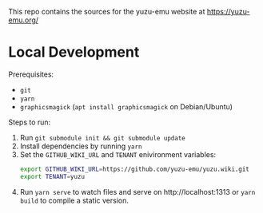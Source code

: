 This repo contains the sources for the yuzu-emu website at https://yuzu-emu.org/

# Local Development

Prerequisites:

* `git`
* `yarn`
* `graphicsmagick` (`apt install graphicsmagick` on Debian/Ubuntu)

Steps to run:

1. Run `git submodule init && git submodule update`
2. Install dependencies by running `yarn`
3. Set the `GITHUB_WIKI_URL` and `TENANT` enivironment variables:
    ```bash
    export GITHUB_WIKI_URL=https://github.com/yuzu-emu/yuzu.wiki.git
    export TENANT=yuzu
    ```
3. Run `yarn serve` to watch files and serve on http://localhost:1313 or `yarn build` to compile a static version.

